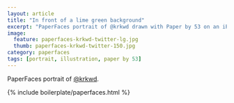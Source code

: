 ```yaml
---
layout: article
title: "In front of a lime green background"
excerpt: "PaperFaces portrait of @krkwd drawn with Paper by 53 on an iPad."
image: 
  feature: paperfaces-krkwd-twitter-lg.jpg
  thumb: paperfaces-krkwd-twitter-150.jpg
category: paperfaces
tags: [portrait, illustration, paper by 53]
---
```


PaperFaces portrait of [@krkwd](http://twitter.com/krkwd).

{% include boilerplate/paperfaces.html %}